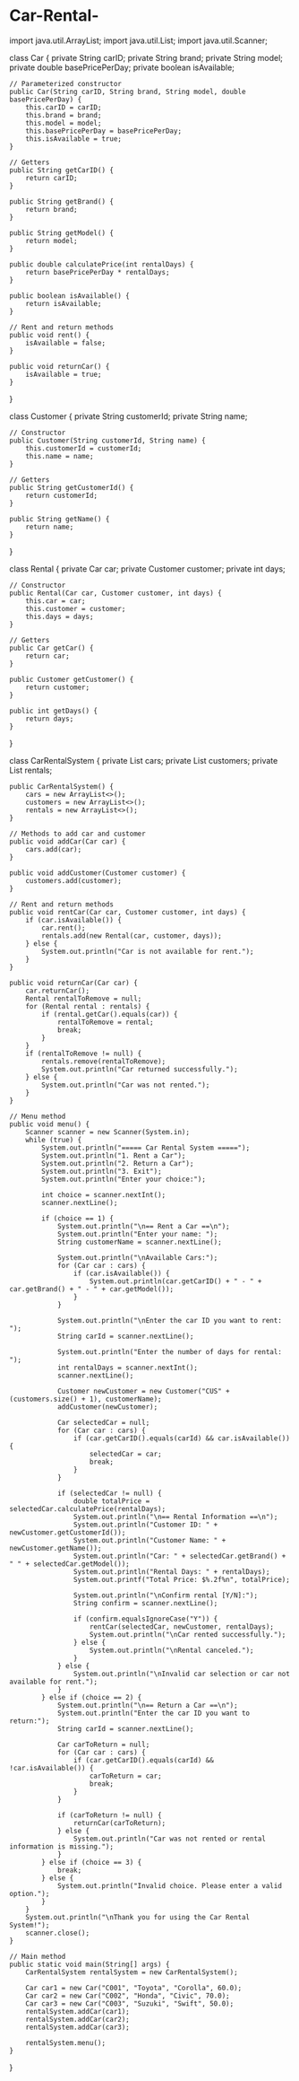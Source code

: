# Car-Rental-
import java.util.ArrayList;
import java.util.List;
import java.util.Scanner;

class Car {
    private String carID;
    private String brand;
    private String model;
    private double basePricePerDay;
    private boolean isAvailable;

    // Parameterized constructor
    public Car(String carID, String brand, String model, double basePricePerDay) {
        this.carID = carID;
        this.brand = brand;
        this.model = model;
        this.basePricePerDay = basePricePerDay;
        this.isAvailable = true;
    }

    // Getters
    public String getCarID() {
        return carID;
    }

    public String getBrand() {
        return brand;
    }

    public String getModel() {
        return model;
    }

    public double calculatePrice(int rentalDays) {
        return basePricePerDay * rentalDays;
    }

    public boolean isAvailable() {
        return isAvailable;
    }

    // Rent and return methods
    public void rent() {
        isAvailable = false;
    }

    public void returnCar() {
        isAvailable = true;
    }
}

class Customer {
    private String customerId;
    private String name;

    // Constructor
    public Customer(String customerId, String name) {
        this.customerId = customerId;
        this.name = name;
    }

    // Getters
    public String getCustomerId() {
        return customerId;
    }

    public String getName() {
        return name;
    }
}

class Rental {
    private Car car;
    private Customer customer;
    private int days;

    // Constructor
    public Rental(Car car, Customer customer, int days) {
        this.car = car;
        this.customer = customer;
        this.days = days;
    }

    // Getters
    public Car getCar() {
        return car;
    }

    public Customer getCustomer() {
        return customer;
    }

    public int getDays() {
        return days;
    }
}

class CarRentalSystem {
    private List<Car> cars;
    private List<Customer> customers;
    private List<Rental> rentals;

    public CarRentalSystem() {
        cars = new ArrayList<>();
        customers = new ArrayList<>();
        rentals = new ArrayList<>();
    }

    // Methods to add car and customer
    public void addCar(Car car) {
        cars.add(car);
    }

    public void addCustomer(Customer customer) {
        customers.add(customer);
    }

    // Rent and return methods
    public void rentCar(Car car, Customer customer, int days) {
        if (car.isAvailable()) {
            car.rent();
            rentals.add(new Rental(car, customer, days));
        } else {
            System.out.println("Car is not available for rent.");
        }
    }

    public void returnCar(Car car) {
        car.returnCar();
        Rental rentalToRemove = null;
        for (Rental rental : rentals) {
            if (rental.getCar().equals(car)) {
                rentalToRemove = rental;
                break;
            }
        }
        if (rentalToRemove != null) {
            rentals.remove(rentalToRemove);
            System.out.println("Car returned successfully.");
        } else {
            System.out.println("Car was not rented.");
        }
    }

    // Menu method
    public void menu() {
        Scanner scanner = new Scanner(System.in);
        while (true) {
            System.out.println("===== Car Rental System =====");
            System.out.println("1. Rent a Car");
            System.out.println("2. Return a Car");
            System.out.println("3. Exit");
            System.out.println("Enter your choice:");

            int choice = scanner.nextInt();
            scanner.nextLine();

            if (choice == 1) {
                System.out.println("\n== Rent a Car ==\n");
                System.out.println("Enter your name: ");
                String customerName = scanner.nextLine();

                System.out.println("\nAvailable Cars:");
                for (Car car : cars) {
                    if (car.isAvailable()) {
                        System.out.println(car.getCarID() + " - " + car.getBrand() + " - " + car.getModel());
                    }
                }

                System.out.println("\nEnter the car ID you want to rent: ");
                String carId = scanner.nextLine();

                System.out.println("Enter the number of days for rental: ");
                int rentalDays = scanner.nextInt();
                scanner.nextLine();

                Customer newCustomer = new Customer("CUS" + (customers.size() + 1), customerName);
                addCustomer(newCustomer);

                Car selectedCar = null;
                for (Car car : cars) {
                    if (car.getCarID().equals(carId) && car.isAvailable()) {
                        selectedCar = car;
                        break;
                    }
                }

                if (selectedCar != null) {
                    double totalPrice = selectedCar.calculatePrice(rentalDays);
                    System.out.println("\n== Rental Information ==\n");
                    System.out.println("Customer ID: " + newCustomer.getCustomerId());
                    System.out.println("Customer Name: " + newCustomer.getName());
                    System.out.println("Car: " + selectedCar.getBrand() + " " + selectedCar.getModel());
                    System.out.println("Rental Days: " + rentalDays);
                    System.out.printf("Total Price: $%.2f%n", totalPrice);

                    System.out.println("\nConfirm rental [Y/N]:");
                    String confirm = scanner.nextLine();

                    if (confirm.equalsIgnoreCase("Y")) {
                        rentCar(selectedCar, newCustomer, rentalDays);
                        System.out.println("\nCar rented successfully.");
                    } else {
                        System.out.println("\nRental canceled.");
                    }
                } else {
                    System.out.println("\nInvalid car selection or car not available for rent.");
                }
            } else if (choice == 2) {
                System.out.println("\n== Return a Car ==\n");
                System.out.println("Enter the car ID you want to return:");
                String carId = scanner.nextLine();

                Car carToReturn = null;
                for (Car car : cars) {
                    if (car.getCarID().equals(carId) && !car.isAvailable()) {
                        carToReturn = car;
                        break;
                    }
                }

                if (carToReturn != null) {
                    returnCar(carToReturn);
                } else {
                    System.out.println("Car was not rented or rental information is missing.");
                }
            } else if (choice == 3) {
                break;
            } else {
                System.out.println("Invalid choice. Please enter a valid option.");
            }
        }
        System.out.println("\nThank you for using the Car Rental System!");
        scanner.close();
    }

    // Main method
    public static void main(String[] args) {
        CarRentalSystem rentalSystem = new CarRentalSystem();

        Car car1 = new Car("C001", "Toyota", "Corolla", 60.0);
        Car car2 = new Car("C002", "Honda", "Civic", 70.0);
        Car car3 = new Car("C003", "Suzuki", "Swift", 50.0);
        rentalSystem.addCar(car1);
        rentalSystem.addCar(car2);
        rentalSystem.addCar(car3);

        rentalSystem.menu();
    }
}
